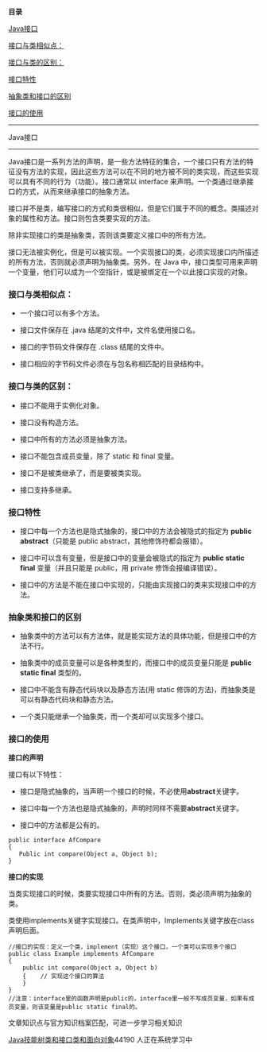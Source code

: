 **目录**

[Java接口](#t0)

[接口与类相似点：](#t1)

[接口与类的区别：](#t2)

[接口特性](#t3)

[抽象类和接口的区别](#t4)

[接口的使用](#t5)

* * *

Java接口
------

Java接口是一系列方法的声明，是一些方法特征的集合，一个接口只有方法的特征没有方法的实现，因此这些方法可以在不同的地方被不同的类实现，而这些实现可以具有不同的行为（功能）。接口通常以 interface 来声明。一个类通过继承接口的方式，从而来继承接口的抽象方法。

接口并不是类，编写接口的方式和类很相似，但是它们属于不同的概念。类描述对象的属性和方法。接口则包含类要实现的方法。

除非实现接口的类是抽象类，否则该类要定义接口中的所有方法。

接口无法被实例化，但是可以被实现。一个实现接口的类，必须实现接口内所描述的所有方法，否则就必须声明为抽象类。另外，在 Java 中，接口类型可用来声明一个变量，他们可以成为一个空指针，或是被绑定在一个以此接口实现的对象。

### 接口与类相似点：

*   一个接口可以有多个方法。
*   接口文件保存在 .java 结尾的文件中，文件名使用接口名。
*   接口的字节码文件保存在 .class 结尾的文件中。
*   接口相应的字节码文件必须在与包名称相匹配的目录结构中。

### 接口与类的区别：

*   接口不能用于实例化对象。
*   接口没有构造方法。
*   接口中所有的方法必须是抽象方法。
*   接口不能包含成员变量，除了 static 和 final 变量。
*   接口不是被类继承了，而是要被类实现。
*   接口支持多继承。

### 接口特性

*   接口中每一个方法也是隐式抽象的，接口中的方法会被隐式的指定为 **public abstract**（只能是 public abstract，其他修饰符都会报错）。
*   接口中可以含有变量，但是接口中的变量会被隐式的指定为 **public static final** 变量（并且只能是 public，用 private 修饰会报编译错误）。
*   接口中的方法是不能在接口中实现的，只能由实现接口的类来实现接口中的方法。

### 抽象类和接口的区别

*   抽象类中的方法可以有方法体，就是能实现方法的具体功能，但是接口中的方法不行。
*   抽象类中的成员变量可以是各种类型的，而接口中的成员变量只能是 **public static final** 类型的。
*   接口中不能含有静态代码块以及静态方法(用 static 修饰的方法)，而抽象类是可以有静态代码块和静态方法。
*   一个类只能继承一个抽象类，而一个类却可以实现多个接口。

### 接口的使用

**接口的声明**

接口有以下特性：

*   接口是隐式抽象的，当声明一个接口的时候，不必使用**abstract**关键字。
*   接口中每一个方法也是隐式抽象的，声明时同样不需要**abstract**关键字。
*   接口中的方法都是公有的。

```
public interface AfCompare      
{        
   Public int compare(Object a, Object b);      
}
```


**接口的实现** 

当类实现接口的时候，类要实现接口中所有的方法。否则，类必须声明为抽象的类。

类使用implements关键字实现接口。在类声明中，Implements关键字放在class声明后面。

```
//接口的实现：定义一个类，implement（实现）这个接口，一个类可以实现多个接口      
public class Example implements AfCompare      
{           
    public int compare(Object a, Object b)      
    {    // 实现这个接口的算法      
    }         
}      
//注意：interface里的函数声明是public的，interface里一般不写成员变量，如果有成员变量，则该变量是public static final的。
```


文章知识点与官方知识档案匹配，可进一步学习相关知识

[Java技能树](https://edu.csdn.net/skill/java/java-0593e0b9c9f74799a204d697f0db488b)[类和接口](https://edu.csdn.net/skill/java/java-0593e0b9c9f74799a204d697f0db488b)[类和面向对象](https://edu.csdn.net/skill/java/java-0593e0b9c9f74799a204d697f0db488b)44190 人正在系统学习中